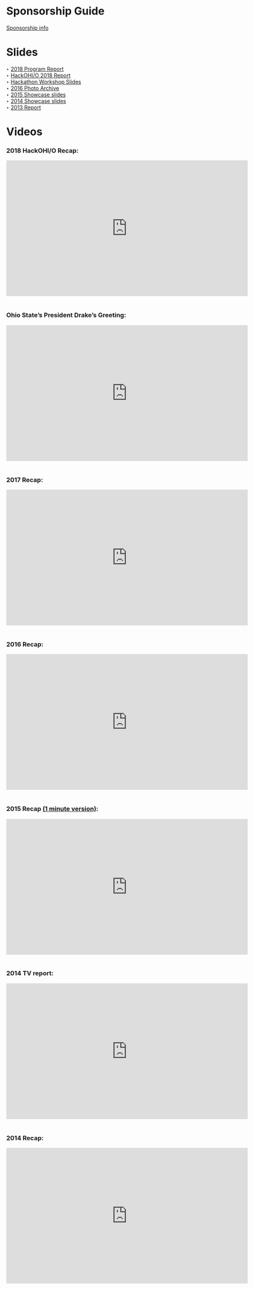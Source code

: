 # Sponsorship Guide  
[Sponsorship info](../assets/pdf/2018-19-OHIO-Sponsorship-Info.pdf)

# Slides  
&#8227; [2018 Program Report](../assets/pdf/2018-OHIO-annual-report.pdf)  
&#8227; [HackOHI/O 2018 Report](../assets/pdf/Hack-2018-Report.pdf)  
&#8227; [Hackathon Workshop Slides](https://speakerdeck.com/arnabdotorg/building-something-amazing-4-years-of-ohio-states-hackathon-program)  
&#8227; [2016 Photo Archive](https://www.flickr.com/photos/hackohio/albums/)  
&#8227; [2015 Showcase slides](https://speakerdeck.com/arnabdotorg/o-2015-keynote)  
&#8227; [2014 Showcase slides](https://speakerdeck.com/arnabdotorg/ohio-2014)  
&#8227; [2013 Report](http://arnab.org/files/HackathonReport.pdf)  

# Videos


### 2018 HackOHI/O Recap:
<iframe width="640" height="360" src="https://www.youtube.com/embed/2Ei5MwuYj-8" frameborder="0" allowfullscreen></iframe>
<br><br>

### Ohio State&#8217;s President Drake&#8217;s Greeting:  
<iframe width="640" height="360" src="https://www.youtube.com/embed/E4yvioGjVdM" frameborder="0" allowfullscreen></iframe>
<br><br>

### 2017 Recap:  
<iframe width="640" height="360" src="https://www.youtube.com/embed/qYV1VzkIf2w" frameborder="0" allowfullscreen></iframe>
<br><br>

### 2016 Recap:  
<iframe width="640" height="360" src="https://www.youtube.com/embed/CMHpWSEIsVs" frameborder="0" allowfullscreen></iframe>
<br><br>

### 2015 Recap <a href="https://www.youtube.com/watch?v=eQt1IkVOo-E">(1 minute version)</a>:  
<iframe width="640" height="360" src="https://www.youtube.com/embed/iRth69XrecY" frameborder="0" allowfullscreen></iframe>
<br><br>

### 2014 TV report:  
<iframe width="640" height="360" src="https://www.youtube.com/embed/hwqj6wXADgk" frameborder="0" allowfullscreen></iframe>
<br><br>

### 2014 Recap:  
<iframe width="640" height="360" src="https://www.youtube.com/embed/vLFE5nKHSYI" frameborder="0" allowfullscreen></iframe>
